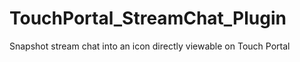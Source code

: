 # TouchPortal_StreamChat_Plugin
Snapshot stream chat into an icon directly viewable on Touch Portal
